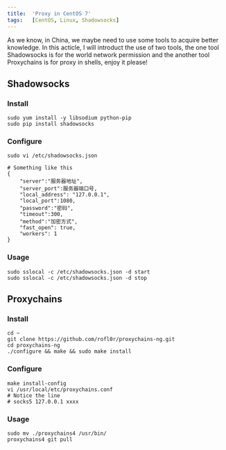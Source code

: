 ```yaml
---
title:  'Proxy in CentOS 7'
tags:   [CentOS, Linux, Shadowsocks]
---
```


As we know, in China, we maybe need to use some tools to acquire better knowledge. In
this acticle, I will introduct the use of two tools, the one tool Shadowsocks
is for the world network permission and the another tool Proxychains is
for proxy in shells, enjoy it please!

## Shadowsocks

### Install

```shell
sudo yum install -y libsodium python-pip
sudo pip install shadowsocks
```

### Configure

```
sudo vi /etc/shadowsocks.json

# Something like this
{
    "server":"服务器地址",
    "server_port":服务器端口号,
    "local_address": "127.0.0.1",
    "local_port":1080,
    "password":"密码",
    "timeout":300,
    "method":"加密方式",
    "fast_open": true,
    "workers": 1
}
```

### Usage

```
sudo sslocal -c /etc/shadowsocks.json -d start
sudo sslocal -c /etc/shadowsocks.json -d stop
```

## Proxychains

### Install

```
cd ~
git clone https://github.com/rofl0r/proxychains-ng.git 
cd proxychains-ng 
./configure && make && sudo make install  
```
### Configure

```
make install-config
vi /usr/local/etc/proxychains.conf
# Notice the line 
# socks5 127.0.0.1 xxxx
```

### Usage

```
sudo mv ./proxychains4 /usr/bin/
proxychains4 git pull
```


